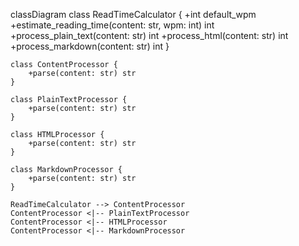 classDiagram
    class ReadTimeCalculator {
        +int default_wpm
        +estimate_reading_time(content: str, wpm: int) int
        +process_plain_text(content: str) int
        +process_html(content: str) int
        +process_markdown(content: str) int
    }

    class ContentProcessor {
        +parse(content: str) str
    }

    class PlainTextProcessor {
        +parse(content: str) str
    }

    class HTMLProcessor {
        +parse(content: str) str
    }

    class MarkdownProcessor {
        +parse(content: str) str
    }

    ReadTimeCalculator --> ContentProcessor
    ContentProcessor <|-- PlainTextProcessor
    ContentProcessor <|-- HTMLProcessor
    ContentProcessor <|-- MarkdownProcessor